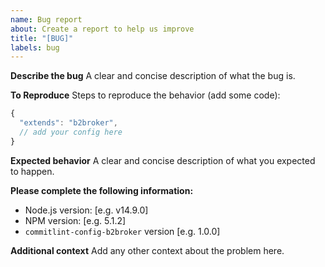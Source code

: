 ```yaml
---
name: Bug report
about: Create a report to help us improve
title: "[BUG]"
labels: bug
---
```


**Describe the bug**
A clear and concise description of what the bug is.

**To Reproduce**
Steps to reproduce the behavior (add some code):

```javascript
{
  "extends": "b2broker",
  // add your config here
}
```

**Expected behavior**
A clear and concise description of what you expected to happen.

**Please complete the following information:**

- Node.js version: [e.g. v14.9.0]
- NPM version: [e.g. 5.1.2]
- `commitlint-config-b2broker` version [e.g. 1.0.0]

**Additional context**
Add any other context about the problem here.
